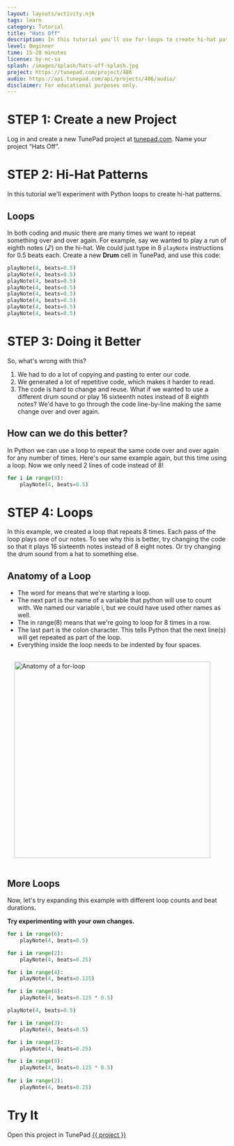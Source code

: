 ```yaml
---
layout: layouts/activity.njk
tags: learn
category: Tutorial
title: "Hats Off"
description: In this tutorial you'll use for-loops to create hi-hat patterns.
level: Beginner
time: 15-20 minutes
license: by-nc-sa
splash: /images/splash/hats-off-splash.jpg
project: https://tunepad.com/project/486
audio: https://api.tunepad.com/api/projects/486/audio/
disclaimer: For educational purposes only.
---
```


# STEP 1: Create a new Project
Log in and create a new TunePad project at [tunepad.com](https://tunepad.com). Name your project “Hats Off”.

# STEP 2: Hi-Hat Patterns
In this tutorial we'll experiment with Python loops to create hi-hat patterns.
## Loops
In both coding and music there are many times we want to repeat something over and over again. For example, say we wanted to play a run of eighth notes (♪) on the hi-hat. We could just type in 8 `playNote` instructions for 0.5 beats each. Create a new **Drum** cell in TunePad, and use this code:

```python
playNote(4, beats=0.5)
playNote(4, beats=0.5)
playNote(4, beats=0.5)
playNote(4, beats=0.5)
playNote(4, beats=0.5)
playNote(4, beats=0.5)
playNote(4, beats=0.5)
playNote(4, beats=0.5)
```


# STEP 3: Doing it Better
So, what's wrong with this?

1. We had to do a lot of copying and pasting to enter our code.
2. We generated a lot of repetitive code, which makes it harder to read.
3. The code is hard to change and reuse. What if we wanted to use a different drum sound or play 16 sixteenth notes instead of 8 eighth notes? We'd have to go through the code line-by-line making the same change over and over again.

## How can we do this better? 
In Python we can use a loop to repeat the same code over and over again for any number of times. Here's our same example again, but this time using a loop. Now we only need 2 lines of code instead of 8!
```python
for i in range(8):
    playNote(4, beats=0.5)
```

# STEP 4: Loops
In this example, we created a loop that repeats 8 times. Each pass of the loop plays one of our notes. To see why this is better, try changing the code so that it plays 16 sixteenth notes instead of 8 eight notes. Or try changing the drum sound from a hat to something else.

## Anatomy of a Loop
* The word for means that we're starting a loop. 
* The next part is the name of a variable that python will use to count with. We named our variable i, but we could have used other names as well.
* The in range(8) means that we're going to loop for 8 times in a row.
* The last part is the colon character. This tells Python that the next line(s) will get repeated as part of the loop. 
* Everything inside the loop needs to be indented by four spaces.

<a href="/images/Figure2.12.png" target="_blank">
<img src="/images/Figure2.12.png" alt="Anatomy of a for-loop" width="450px" style="margin: 1rem;"></a>

## More Loops
Now, let's try expanding this example with different loop counts and beat durations. 

**Try experimenting with your own changes.** 
```python
for i in range(6):
    playNote(4, beats=0.5)

for i in range(2):
    playNote(4, beats=0.25)

for i in range(4):
    playNote(4, beats=0.125)

for i in range(8):
    playNote(4, beats=0.125 * 0.5)

playNote(4, beats=0.5)

for i in range(3):
    playNote(4, beats=0.5)

for i in range(2):
    playNote(4, beats=0.25)

for i in range(8):
    playNote(4, beats=0.125 * 0.5)
    
for i in range(2):
    playNote(4, beats=0.25)
```

# Try It
Open this project in TunePad <a href="{{project}}" target="_blank">{{ project }}</a>
